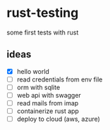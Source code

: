 # rust-testing

some first tests with rust

## ideas

- [x] hello world
- [ ] read credentials from env file
- [ ] orm with sqlite
- [ ] web api with swagger
- [ ] read mails from imap
- [ ] containerize rust app
- [ ] deploy to cloud (aws, azure)
